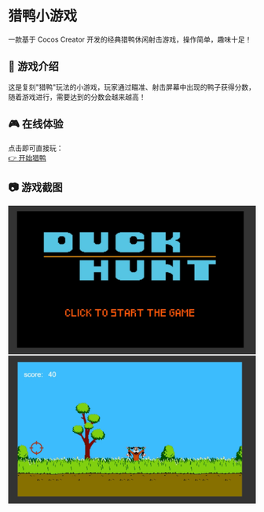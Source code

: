 # 猎鸭小游戏 

一款基于 Cocos Creator 开发的经典猎鸭休闲射击游戏，操作简单，趣味十足！

## 📖 游戏介绍
这是复刻"猎鸭"玩法的小游戏，玩家通过瞄准、射击屏幕中出现的鸭子获得分数，随着游戏进行，需要达到的分数会越来越高！


## 🎮 在线体验
点击即可直接玩：  
[👉 开始猎鸭](https://haiyejunjietang.github.io/Duck-Hunt-Game/web-mobile/)  


## 📷 游戏截图
![游戏主界面](screenshots/img_v3_02pr_3ff60593-3ff7-480b-bba5-19121a9c690g.jpg)  
![游戏中画面](screenshots/img_v3_02pr_2642f95d-f408-4524-acd6-b0a4400e61fg.jpg)  
